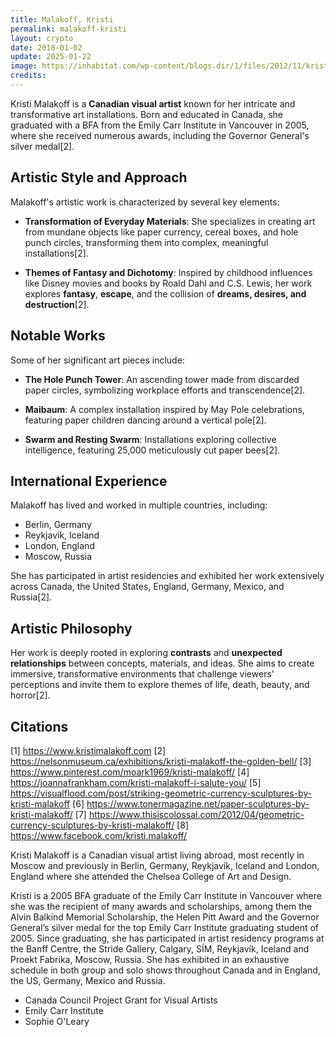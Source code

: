 ```yaml
---
title: Malakoff, Kristi
permalink: malakoff-kristi
layout: crypto
date: 2018-01-02
update: 2025-01-22
image: https://inhabitat.com/wp-content/blogs.dir/1/files/2012/11/kristi-malakoff-maibaum.jpeg
credits:
---
```


Kristi Malakoff is a **Canadian visual artist** known for her intricate and transformative art installations. Born and educated in Canada, she graduated with a BFA from the Emily Carr Institute in Vancouver in 2005, where she received numerous awards, including the Governor General's silver medal[2].

## Artistic Style and Approach

Malakoff's artistic work is characterized by several key elements:

- **Transformation of Everyday Materials**: She specializes in creating art from mundane objects like paper currency, cereal boxes, and hole punch circles, transforming them into complex, meaningful installations[2].

- **Themes of Fantasy and Dichotomy**: Inspired by childhood influences like Disney movies and books by Roald Dahl and C.S. Lewis, her work explores **fantasy**, **escape**, and the collision of **dreams, desires, and destruction**[2].

## Notable Works

Some of her significant art pieces include:

- **The Hole Punch Tower**: An ascending tower made from discarded paper circles, symbolizing workplace efforts and transcendence[2].

- **Maibaum**: A complex installation inspired by May Pole celebrations, featuring paper children dancing around a vertical pole[2].

- **Swarm and Resting Swarm**: Installations exploring collective intelligence, featuring 25,000 meticulously cut paper bees[2].

## International Experience

Malakoff has lived and worked in multiple countries, including:
- Berlin, Germany
- Reykjavík, Iceland
- London, England
- Moscow, Russia

She has participated in artist residencies and exhibited her work extensively across Canada, the United States, England, Germany, Mexico, and Russia[2].

## Artistic Philosophy

Her work is deeply rooted in exploring **contrasts** and **unexpected relationships** between concepts, materials, and ideas. She aims to create immersive, transformative environments that challenge viewers' perceptions and invite them to explore themes of life, death, beauty, and horror[2].

## Citations

[1] https://www.kristimalakoff.com
[2] https://nelsonmuseum.ca/exhibitions/kristi-malakoff-the-golden-bell/
[3] https://www.pinterest.com/moark1969/kristi-malakoff/
[4] https://joannafrankham.com/kristi-malakoff-i-salute-you/
[5] https://visualflood.com/post/striking-geometric-currency-sculptures-by-kristi-malakoff
[6] https://www.tonermagazine.net/paper-sculptures-by-kristi-malakoff/
[7] https://www.thisiscolossal.com/2012/04/geometric-currency-sculptures-by-kristi-malakoff/
[8] https://www.facebook.com/kristi.malakoff/

Kristi Malakoff is a Canadian visual artist living abroad, most recently in Moscow and previously in Berlin, Germany, Reykjavík, Iceland and London, England where she attended the Chelsea College of Art and Design.

Kristi is a 2005 BFA graduate of the Emily Carr Institute in Vancouver where she was the recipient of many awards and scholarships, among them the Alvin Balkind Memorial Scholarship, the Helen Pitt Award and the Governor General’s silver medal for the top Emily Carr Institute graduating student of 2005. Since graduating, she has participated in artist residency programs at the Banff Centre, the Stride Gallery, Calgary, SÍM, Reykjavík, Iceland and Proekt Fabrika, Moscow, Russia. She has exhibited in an exhaustive schedule in both group and solo shows throughout Canada and in England, the US, Germany, Mexico and Russia.

+ Canada Council Project Grant for Visual Artists
+ Emily Carr Institute
+ Sophie O'Leary
